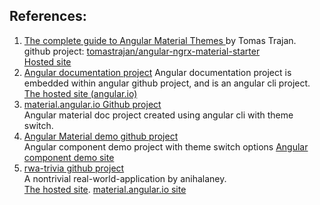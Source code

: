 ## **References**:
1. [The complete guide to Angular Material Themes ](https://medium.com/@tomastrajan/the-complete-guide-to-angular-material-themes-4d165a9d24d1) by Tomas Trajan.  
github project: [tomastrajan/angular-ngrx-material-starter](https://github.com/tomastrajan/angular-ngrx-material-starter)  
[Hosted site](https://tomastrajan.github.io/angular-ngrx-material-starter#/about)
2. [Angular documentation project](https://github.com/angular/angular/tree/master/aio) 
Angular documentation project is embedded within angular github project, and is an angular cli project.  
[The hosted site (angular.io)](https://angular.io/)
3. [material.angular.io Github project](https://material.angular.io)  
Angular material doc project created using angular cli with theme switch.  
4. [Angular Material demo github project](https://github.com/angular/material2/tree/master/src/demo-app)  
Angular component demo project with theme switch options
[Angular component demo site](https://tina-material-tree.firebaseapp.com/)
5. [rwa-trivia github project](https://github.com/anihalaney/rwa-trivia)  
A nontrivial real-world-application by anihalaney.   
[The hosted site](https://rwa-trivia.firebaseapp.com).
[material.angular.io site](https://material.angular.io/)
